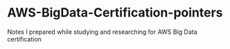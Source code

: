 # AWS-BigData-Certification-pointers
Notes I prepared while studying and researching for AWS Big Data certification
